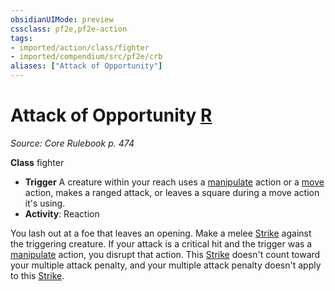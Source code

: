```yaml
---
obsidianUIMode: preview
cssclass: pf2e,pf2e-action
tags:
- imported/action/class/fighter
- imported/compendium/src/pf2e/crb
aliases: ["Attack of Opportunity"]
---
```

# Attack of Opportunity [R](chapter-9-playing-the-game.md#Actions "Reaction")
*Source: Core Rulebook p. 474*  

**Class** fighter
- **Trigger** A creature within your reach uses a [manipulate](manipulate.md) action or a [move](move.md) action, makes a ranged attack, or leaves a square during a move action it's using.
- **Activity**: Reaction

You lash out at a foe that leaves an opening. Make a melee [Strike](strike.md) against the triggering creature. If your attack is a critical hit and the trigger was a [manipulate](manipulate.md) action, you disrupt that action. This [Strike](strike.md) doesn't count toward your multiple attack penalty, and your multiple attack penalty doesn't apply to this [Strike](strike.md).